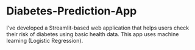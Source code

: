 # Diabetes-Prediction-App
I’ve developed a Streamlit-based web application that helps users check their risk of diabetes using basic health data. This app uses machine learning (Logistic Regression).
